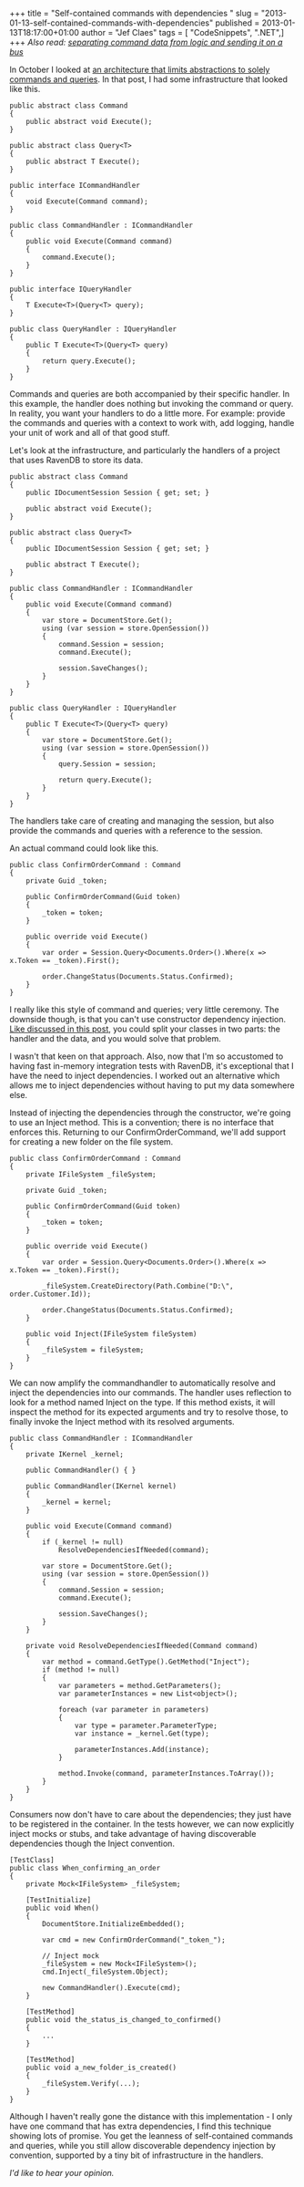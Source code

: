 +++
title = "Self-contained commands with dependencies "
slug = "2013-01-13-self-contained-commands-with-dependencies"
published = 2013-01-13T18:17:00+01:00
author = "Jef Claes"
tags = [ "CodeSnippets", ".NET",]
+++
*Also read: [separating command data from logic and sending it on a
bus](http://www.jefclaes.be/2013/01/separating-command-data-from-logic-and.html)*  
  
In October I looked at [an architecture that limits abstractions to
solely commands and
queries](http://www.jefclaes.be/2012/10/commands-queries-and-testing.html). In
that post, I had some infrastructure that looked like this.

    public abstract class Command
    {
        public abstract void Execute();
    }

    public abstract class Query<T>
    {
        public abstract T Execute();
    }

    public interface ICommandHandler
    {
        void Execute(Command command);
    }

    public class CommandHandler : ICommandHandler
    {
        public void Execute(Command command)
        {
            command.Execute();
        }
    }

    public interface IQueryHandler 
    {
        T Execute<T>(Query<T> query);
    }

    public class QueryHandler : IQueryHandler
    {
        public T Execute<T>(Query<T> query)
        {
            return query.Execute();
        }
    }

Commands and queries are both accompanied by their specific handler. In
this example, the handler does nothing but invoking the command or
query. In reality, you want your handlers to do a little more. For
example: provide the commands and queries with a context to work with,
add logging, handle your unit of work and all of that good stuff.  
  
Let's look at the infrastructure, and particularly the handlers of a
project that uses RavenDB to store its data.

    public abstract class Command
    {
        public IDocumentSession Session { get; set; }

        public abstract void Execute();           
    }

    public abstract class Query<T>
    {
        public IDocumentSession Session { get; set; }

        public abstract T Execute();
    }

    public class CommandHandler : ICommandHandler
    {
        public void Execute(Command command)
        {            
            var store = DocumentStore.Get();
            using (var session = store.OpenSession())
            {
                command.Session = session;
                command.Execute();

                session.SaveChanges();
            }
        }
    }
        
    public class QueryHandler : IQueryHandler
    {    
        public T Execute<T>(Query<T> query)
        {
            var store = DocumentStore.Get();
            using (var session = store.OpenSession())
            {
                query.Session = session;

                return query.Execute();
            }
        }
    }

The handlers take care of creating and managing the session, but also
provide the commands and queries with a reference to the session.  
  
An actual command could look like this.

    public class ConfirmOrderCommand : Command
    {
        private Guid _token;

        public ConfirmOrderCommand(Guid token)
        {
            _token = token;
        }

        public override void Execute()
        {
            var order = Session.Query<Documents.Order>().Where(x => x.Token == _token).First();

            order.ChangeStatus(Documents.Status.Confirmed);
        }
    }

I really like this style of command and queries; very little ceremony.
The downside though, is that you can't use constructor dependency
injection. [Like discussed in this
post](http://www.jefclaes.be/2012/10/commands-with-dependencies.html),
you could split your classes in two parts: the handler and the data, and
you would solve that problem.  
  
I wasn't that keen on that approach. Also, now that I'm so accustomed to
having fast in-memory integration tests with RavenDB, it's exceptional
that I have the need to inject dependencies. I worked out an alternative
which allows me to inject dependencies without having to put my data
somewhere else.  
  
Instead of injecting the dependencies through the constructor, we're
going to use an Inject method. This is a convention; there is no
interface that enforces this. Returning to our ConfirmOrderCommand,
we'll add support for creating a new folder on the file system.

    public class ConfirmOrderCommand : Command
    {
        private IFileSystem _fileSystem;

        private Guid _token;

        public ConfirmOrderCommand(Guid token)
        {
            _token = token;
        }

        public override void Execute()
        {    
            var order = Session.Query<Documents.Order>().Where(x => x.Token == _token).First();
            
            _fileSystem.CreateDirectory(Path.Combine("D:\", order.Customer.Id));

            order.ChangeStatus(Documents.Status.Confirmed);
        }
        
        public void Inject(IFileSystem fileSystem) 
        {
            _fileSystem = fileSystem;
        }
    }

We can now amplify the commandhandler to automatically resolve and
inject the dependencies into our commands. The handler uses reflection
to look for a method named Inject on the type. If this method exists, it
will inspect the method for its expected arguments and try to resolve
those, to finally invoke the Inject method with its resolved arguments. 

    public class CommandHandler : ICommandHandler
    {
        private IKernel _kernel;

        public CommandHandler() { }

        public CommandHandler(IKernel kernel)
        {
            _kernel = kernel;
        }

        public void Execute(Command command)
        {
            if (_kernel != null)
                ResolveDependenciesIfNeeded(command);
                
            var store = DocumentStore.Get();
            using (var session = store.OpenSession())
            {
                command.Session = session;
                command.Execute();

                session.SaveChanges();
            }
        }

        private void ResolveDependenciesIfNeeded(Command command)
        {
            var method = command.GetType().GetMethod("Inject");
            if (method != null)
            {
                var parameters = method.GetParameters();
                var parameterInstances = new List<object>();

                foreach (var parameter in parameters)
                {
                    var type = parameter.ParameterType;
                    var instance = _kernel.Get(type);

                    parameterInstances.Add(instance);
                }

                method.Invoke(command, parameterInstances.ToArray());
            }
        }
    }

Consumers now don't have to care about the dependencies; they just have
to be registered in the container. In the tests however, we can now
explicitly inject mocks or stubs, and take advantage of having
discoverable dependencies though the Inject convention.

    [TestClass]
    public class When_confirming_an_order
    {
        private Mock<IFileSystem> _fileSystem;

        [TestInitialize]
        public void When()
        {
            DocumentStore.InitializeEmbedded();

            var cmd = new ConfirmOrderCommand("_token_");
            
            // Inject mock
            _fileSystem = new Mock<IFileSystem>();    
            cmd.Inject(_fileSystem.Object);

            new CommandHandler().Execute(cmd);
        }

        [TestMethod]
        public void the_status_is_changed_to_confirmed()
        {
            ...
        }
        
        [TestMethod]
        public void a_new_folder_is_created()
        {
            _fileSystem.Verify(...);
        }
    }

Although I haven't really gone the distance with this implementation - I
only have one command that has extra dependencies, I find this technique
showing lots of promise. You get the leanness of self-contained commands
and queries, while you still allow discoverable dependency injection by
convention, supported by a tiny bit of infrastructure in the handlers.  
  
*I'd like to hear your opinion.*
